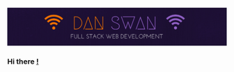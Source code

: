 [![Header](https://github.com/codenswan/codenswan/blob/master/Tech%20Base.png "Header")](https://some-url.dev/)

### Hi there [!](https://github.com/codenswan/codenswan/blob/master/wave.gif)

<!--
**codenswan/codenswan** is a ✨ _special_ ✨ repository because its `README.md` (this file) appears on your GitHub profile.

Here are some ideas to get you started:

- 🔭 I’m currently working on ...
- 🌱 I’m currently learning ...
- 👯 I’m looking to collaborate on ...
- 🤔 I’m looking for help with ...
- 💬 Ask me about ...
- 📫 How to reach me: ...
- 😄 Pronouns: ...
- ⚡ Fun fact: ...
-->
